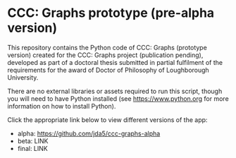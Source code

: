 # CCC: Graphs prototype (pre-alpha version)

This repository contains the Python code of CCC: Graphs (prototype version) created for the CCC: Graphs project (publication pending), developed as part of a doctoral thesis submitted in partial fulfilment of the requirements for the award of Doctor of Philosophy of Loughborough University.

There are no external libraries or assets required to run this script, though you will need to have Python installed (see https://www.python.org for more information on how to install Python).

Click the appropriate link below to view different versions of the app:

* alpha:  https://github.com/jda5/ccc-graphs-alpha
* beta:   LINK
* final:  LINK

